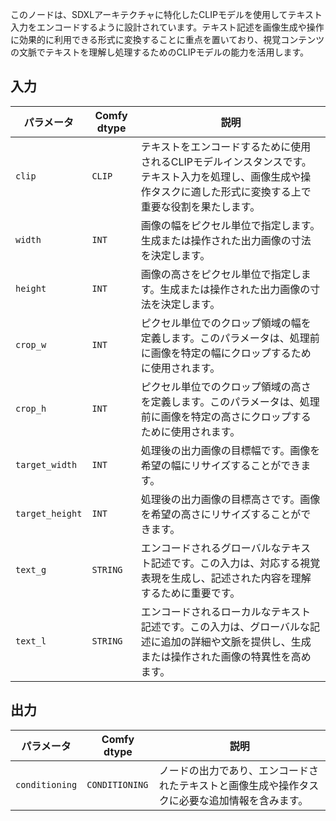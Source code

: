 このノードは、SDXLアーキテクチャに特化したCLIPモデルを使用してテキスト入力をエンコードするように設計されています。テキスト記述を画像生成や操作に効果的に利用できる形式に変換することに重点を置いており、視覚コンテンツの文脈でテキストを理解し処理するためのCLIPモデルの能力を活用します。

## 入力

| パラメータ | Comfy dtype | 説明 |
| --- | --- | --- |
| `clip` | `CLIP` | テキストをエンコードするために使用されるCLIPモデルインスタンスです。テキスト入力を処理し、画像生成や操作タスクに適した形式に変換する上で重要な役割を果たします。 |
| `width` | `INT` | 画像の幅をピクセル単位で指定します。生成または操作された出力画像の寸法を決定します。 |
| `height` | `INT` | 画像の高さをピクセル単位で指定します。生成または操作された出力画像の寸法を決定します。 |
| `crop_w` | `INT` | ピクセル単位でのクロップ領域の幅を定義します。このパラメータは、処理前に画像を特定の幅にクロップするために使用されます。 |
| `crop_h` | `INT` | ピクセル単位でのクロップ領域の高さを定義します。このパラメータは、処理前に画像を特定の高さにクロップするために使用されます。 |
| `target_width` | `INT` | 処理後の出力画像の目標幅です。画像を希望の幅にリサイズすることができます。 |
| `target_height` | `INT` | 処理後の出力画像の目標高さです。画像を希望の高さにリサイズすることができます。 |
| `text_g` | `STRING` | エンコードされるグローバルなテキスト記述です。この入力は、対応する視覚表現を生成し、記述された内容を理解するために重要です。 |
| `text_l` | `STRING` | エンコードされるローカルなテキスト記述です。この入力は、グローバルな記述に追加の詳細や文脈を提供し、生成または操作された画像の特異性を高めます。 |

## 出力

| パラメータ | Comfy dtype | 説明 |
| --- | --- | --- |
| `conditioning` | `CONDITIONING` | ノードの出力であり、エンコードされたテキストと画像生成や操作タスクに必要な追加情報を含みます。 |

